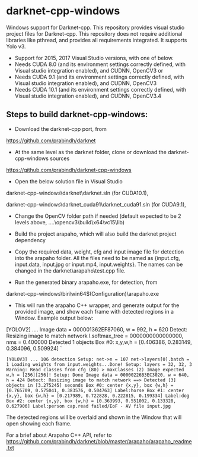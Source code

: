 # darknet-cpp-windows

Windows support for Darknet-cpp. This repository provides visual studio project files for Darknet-cpp. This repository does not require additional libraries like pthread, and provides all requirements integrated. It supports Yolo v3.

- Support for 2015, 2017 Visual Studio versions, with one of below.
- Needs CUDA 8.0 (and its environment settings correctly defined, with Visual studio integration enabled), and CUDNN, OpenCV3 or
- Needs CUDA 9.1 (and its environment settings correctly defined, with Visual studio integration enabled), and CUDNN, OpenCV3
- Needs CUDA 10.1 (and its environment settings correctly defined, with Visual studio integration enabled), and CUDNN, OpenCV3.4

## Steps to build darknet-cpp-windows:

- Download the darknet-cpp port, from 

https://github.com/prabindh/darknet

- At the same level as the darknet folder, clone or download the darknet-cpp-windows sources

https://github.com/prabindh/darknet-cpp-windows

- Open the below solution file in Visual Studio

darknet-cpp-windows\darknet\darknet.sln (for CUDA10.1),

darknet-cpp-windows\darknet_cuda91\darknet_cuda91.sln (for CUDA9.1),

- Change the OpenCV folder path if needed (default expected to be 2 levels above, ..\..\opencv3\build\x64\vc15\lib)

- Build the project arapaho, which will also build the darknet project dependency

- Copy the required data, weight, cfg and input image file for detection into the arapaho folder. All the files need to be named as {input.cfg, input.data, input.jpg or input.mp4, input.weights}. The names can be changed in the darknet\arapaho\test.cpp file.

- Run the generated binary arapaho.exe, for detection, from 

darknet-cpp-windows\bin\win64\$(Configuration)\arapaho.exe

- This will run the arapaho C++ wrapper, and generate output for the provided image, and show each frame with detected regions in a Window. Example output below:

[YOLOV2]
....
Image data = 000001362EF87060, w = 992, h = 620
Detect: Resizing image to match network
l.softmax_tree = 0000000000000000, nms = 0.400000
Detected 1 objects
Box #0: x,y,w,h = [0.406386, 0.283149, 0.384096, 0.509924]
`

`
[YOLOV3]
...
 106 detection
Setup: net->n = 107
net->layers[0].batch = 1
Loading weights from input.weights...Done!
Setup: layers = 32, 32, 3
Warning: Read classes from cfg (80) > maxClasses (2)
Image expected w,h = [256][256]!
Setup: Done
Image data = 00000226B3EC3020, w = 640, h = 424
Detect: Resizing image to match network
==> Detected [3] objects in [3.275245] seconds
Box #0: center {x,y}, box {w,h} = [0.765709, 0.575041, 0.383576, 0.504763]
Label:horse
Box #1: center {x,y}, box {w,h} = [0.217989, 0.722828, 0.222815, 0.199334]
Label:dog
Box #2: center {x,y}, box {w,h} = [0.363993, 0.551002, 0.133328, 0.627906]
Label:person
cap.read failed/EoF - AV file input.jpg
`

The detected regions will be overlaid and shown in the Window that will open showing each frame.

For a brief about Arapaho C++ API, refer to https://github.com/prabindh/darknet/blob/master/arapaho/arapaho_readme.txt